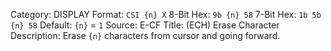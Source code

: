Category: DISPLAY
Format: `CSI {n} X`
8-Bit Hex: `9b {n} 58`
7-Bit Hex: `1b 5b {n} 58`
Default: `{n}` = `1`
Source: E-CF
Title: (ECH) Erase Character
Description: Erase `{n}` characters from cursor and going forward.
